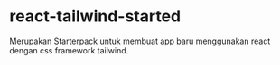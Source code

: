 # react-tailwind-started
Merupakan Starterpack untuk membuat app baru menggunakan react dengan css framework tailwind. 

